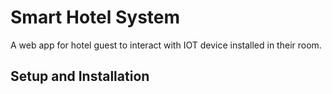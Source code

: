 # Smart Hotel System

A web app for hotel guest to interact with IOT device installed in their room.

## Setup and Installation

